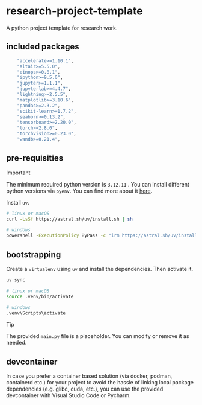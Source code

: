 # research-project-template

A python project template for research work. 

## included packages

```bash
    "accelerate>=1.10.1",
    "altair>=5.5.0",
    "einops>=0.8.1",
    "ipython>=9.5.0",
    "jupyter>=1.1.1",
    "jupyterlab>=4.4.7",
    "lightning>=2.5.5",
    "matplotlib>=3.10.6",
    "pandas>=2.3.2",
    "scikit-learn>=1.7.2",
    "seaborn>=0.13.2",
    "tensorboard>=2.20.0",
    "torch>=2.8.0",
    "torchvision>=0.23.0",
    "wandb>=0.21.4",
```



## pre-requisities

> [!IMPORTANT]
> The minimum required python version is `3.12.11` . You can install different python versions
> via `pyenv`. You can find more about it [here](https://github.com/pyenv/pyenv?tab=readme-ov-file#installation).


Install `uv`.

```bash
# linux or macOS
curl -LsSf https://astral.sh/uv/install.sh | sh

# windows
powershell -ExecutionPolicy ByPass -c "irm https://astral.sh/uv/install.ps1 | iex"
```


## bootstrapping

Create a `virtualenv` using `uv` and install the dependencies. Then activate it.

```bash
uv sync

# linux or macOS
source .venv/bin/activate

# windows
.venv\Scripts\activate
```


> [!TIP]
> The provided `main.py` file is a placeholder. You can modify or remove it as needed.



## devcontainer

In case you prefer a container based solution (via docker, podman, containerd etc.) for your project to avoid the hassle of linking local package dependencies (e.g. glibc, cuda, etc.), you can use the provided devcontainer with Visual Studio Code or Pycharm.

